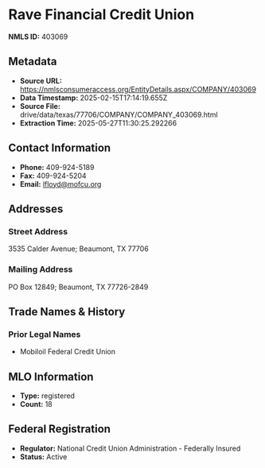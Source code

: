 # Rave Financial Credit Union

**NMLS ID:** 403069

## Metadata
- **Source URL:** https://nmlsconsumeraccess.org/EntityDetails.aspx/COMPANY/403069
- **Data Timestamp:** 2025-02-15T17:14:19.655Z
- **Source File:** drive/data/texas/77706/COMPANY/COMPANY_403069.html
- **Extraction Time:** 2025-05-27T11:30:25.292266

## Contact Information
- **Phone:** 409-924-5189
- **Fax:** 409-924-5204
- **Email:** lfloyd@mofcu.org

## Addresses
### Street Address
3535 Calder Avenue; Beaumont, TX 77706

### Mailing Address
PO Box 12849; Beaumont, TX 77726-2849

## Trade Names & History
### Prior Legal Names
- Mobiloil Federal Credit Union

## MLO Information
- **Type:** registered
- **Count:** 18

## Federal Registration
- **Regulator:** National Credit Union Administration - Federally Insured
- **Status:** Active
